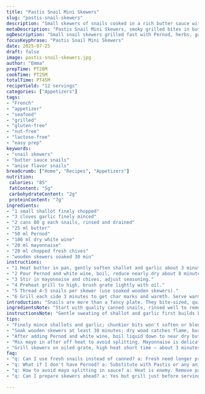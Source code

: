 ```yaml
---
title: "Pastis Snail Mini Skewers"
slug: "pastis-snail-skewers"
description: "Small skewers of snails cooked in a rich butter sauce with herbs and a liquor twist. Uses garlic, shallots, and a blend of anise-flavored spirits. Quick grill finish for smoky char. Mildly creamy with mayonnaise and fresh tarragon. A casual French-inspired bite, suitable for appetizers without gluten, lactose or nuts."
metaDescription: "Pastis Snail Mini Skewers, smoky grilled bites in buttery anise sauce with garlic, shallots, mayo, herbs. Gluten, nut, lactose friendly, quick prep."
ogDescription: "Small snail skewers grilled fast with Pernod, herbs, garlic butter sauce. Creamy mayo, chives, smoky char. Great for gluten and nut-free starters."
focusKeyphrase: "Pastis Snail Mini Skewers"
date: 2025-07-25
draft: false
image: pastis-snail-skewers.jpg
author: "Emma"
prepTime: PT20M
cookTime: PT25M
totalTime: PT45M
recipeYield: "12 servings"
categories: ["Appetizers"]
tags:
- "French"
- "appetizer"
- "seafood"
- "grilled"
- "gluten-free"
- "nut-free"
- "lactose-free"
- "easy prep"
keywords:
- "snail skewers"
- "butter sauce snails"
- "anise flavor snails"
breadcrumb: ["Home", "Recipes", "Appetizers"]
nutrition: 
 calories: "85"
 fatContent: "5g"
 carbohydrateContent: "2g"
 proteinContent: "7g"
ingredients:
- "1 small shallot finely chopped"
- "3 cloves garlic finely minced"
- "2 cans 80 g each snails, rinsed and drained"
- "25 ml butter"
- "50 ml Pernod"
- "100 ml dry white wine"
- "20 ml mayonnaise"
- "20 ml chopped fresh chives"
- "wooden skewers soaked 30 min"
instructions:
- "1 Heat butter in pan, gently soften shallot and garlic about 3 minutes. Add snails, salt and pepper."
- "2 Pour Pernod and white wine, boil, reduce nearly dry about 8 minutes. Transfer to bowl, cool slightly."
- "3 Stir in mayonnaise and chives, adjust seasoning."
- "4 Preheat grill to high, brush grate lightly with oil."
- "5 Thread 4-5 snails per skewer (use soaked wooden skewers)."
- "6 Grill each side 3 minutes to get char marks and warmth. Serve warm for starters or cocktail."
introduction: "Snails are more than a fancy plate. They bite-sized, quick to cook. That butter and herb meld, but with an anise twist that's less pastis, more fresh Pernod. Garlic and shallots soften the earthiness. Mayonnaise stays low, just to bind. Little grilled toothpicks carry the bites; easy to snack on. No nuts. No gluten. No dairy aside from butter. Toss in chives for a green pop instead of estragon. Turn the dial on spirits and grilling times, make it yours. Smoke and liquor mix under summer sun or in cozy kitchen heat. Skip long prep, start chopping, then grill quick and serve. It’s simple, rustic French vibes but no fuss. Snails, spirits, herbs, easy grill."
ingredientsNote: "Start with quality canned snails, rinsed well to remove brine. Swap pastis for Pernod to shift licorice notes sharper. Instead of estragon, fresh chives add a mild oniony brightness that plays differently with mayo and butter. Garlic and shallot must be finely minced to meld into the sauce smoothly. Cut the mayo down slightly to keep flavors balanced, not heavy. Butter quantity reduced slightly to lower fat and let the liquor and wine shine. Soak wooden skewers a good 30 minutes before grilling to avoid charring or burning. White wine should be dry, crisp to keep acidity bright in the reduction. These tweaks keep ingredients moderate, fresh, and accessible without losing punch."
instructionsNote: "Gentle sweating of shallot and garlic first builds base flavor without browning. Add snails at this stage so flavors mix. Pour alcohols slowly, letting liquids reduce down almost to dryness for intensity but preventing burning. Transferring off direct heat to cool before mayo keeps mayonnaise from splitting or cooking. Stir in fresh chives last to preserve color and aroma. Grill skewers at high heat quickly, char edges but keep inside warm, about 3 minutes per side. Skewers go on oiled grill grate to prevent sticking. Thread 4-5 snails per stick so bites stay manageable, no falling off. Timing changes from original to increase marinade infusion with reduced cooking duration on the grill. Serve immediately. Good as finger food. Monitoring seasoning is essential since liquids reduce; salt at the last stage if necessary. No long rest needed. Serve warm or room temperature."
tips:
- "Finely mince shallots and garlic; chunkier bits won't soften or blend well in butter sauce. Keep heat low when sweating, avoid color change or bitter flavor, gentle simmer only for few minutes to build base."
- "Soak wooden skewers at least 30 minutes; dry wood catches flame, burns fast on grill. Use plenty of water, pat dry before threading snails, prevents flare-ups and sticking later on."
- "After adding Pernod and white wine, boil liquid down to near dry but watch carefully to avoid burning. The reduction concentrates flavor, sharpens anise notes, balances with white wine acidity for brightness."
- "Mix mayo in after off heat to avoid splitting. Mayonnaise is delicate with heat; gradual cooling before folding keeps texture creamy, no curdling. Add herbs last, stir gently to keep fresh green color and aroma."
- "Grill skewers on oiled grate, high heat short time – about 3 minutes a side. Quick char forms smoky flavor seal with warmth inside. Don’t crowd grill, leave space for even heat and easy turning. Serve immediately."
faq:
- "q: Can I use fresh snails instead of canned? a: Fresh need longer prep. Cleaning, purging essential. Canned bypasses all that. Fresh snails cook differently too, longer time. Adjust seasoning since fresh have milder taste."
- "q: What if I don't have Pernod? a: Substitute with Pastis or any anise-flavored spirit. Variations will change intensity of licorice notes. Could skip liquor but lose key flavor element. Use high quality dry white wine to compensate somewhat."
- "q: How to avoid mayo splitting in sauce? a: Heat is enemy. Remove pan from stove before stirring mayo in. Cool down sauce slightly. Stir gently last to keep emulsified. If sauce separates, add a few drops lemon juice or chill to reset texture."
- "q: Can I prepare skewers ahead? a: Yes but grill just before serving. Skewers assembled and sauce combined can wait a few hours refrigerated. Don't grill early or snails get tough. Warm serving best. Reheat briefly if needed but avoid overcooking."

---
```

